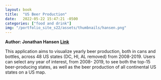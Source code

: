 ```yaml
---
layout: book
title:  "US Beer Production"
date:   2022-05-22 15:47:21 -0500
categories: ["food and drink"]
img: "/portfolio_site_s22/assets/thumbnails/hansen.png"
---
```


<b>Author: Jonathan Hansen</b>
<b><a href="https://data-viz.it.wisc.edu/content/6cdc3cfb-b879-4855-a0c0-33d0e460cc02">Link</a></b>

This application aims to visualize yearly beer production, both in cans and bottles, across 48 US
states (DC, HI, AL removed) from 2008-2019. Users can select any year of interest, from 2008-
2019, to see both the top-15 beer-producing states, as well as the beer production of all
continental US states on a US map.

[jekyll-docs]: https://jekyllrb.com/docs/home
[jekyll-gh]:   https://github.com/jekyll/jekyll
[jekyll-talk]: https://talk.jekyllrb.com/
